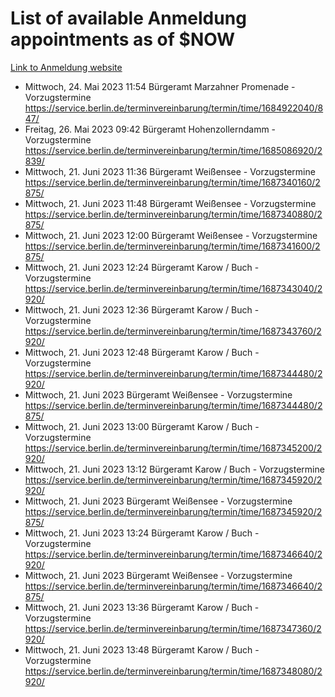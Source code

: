 # List of available Anmeldung appointments as of $NOW
[Link to Anmeldung website](https://service.berlin.de/terminvereinbarung/termin/tag.php?termin=1&anliegen[]=120686&dienstleisterlist=122210,122217,327316,122219,327312,122227,327314,122231,327346,122243,327348,122254,122252,329742,122260,329745,122262,329748,122271,327278,122273,327274,122277,327276,330436,122280,327294,122282,327290,122284,327292,122291,327270,122285,327266,122286,327264,122296,327268,150230,329760,122297,327286,122294,327284,122312,329763,122314,329775,122304,327330,122311,327334,122309,327332,317869,122281,327352,122279,329772,122283,122276,327324,122274,327326,122267,329766,122246,327318,122251,327320,122257,327322,122208,327298,122226,327300&herkunft=http%3A%2F%2Fservice.berlin.de%2Fdienstleistung%2F120686%2F)
- Mittwoch, 24. Mai 2023 11:54 Bürgeramt Marzahner Promenade - Vorzugstermine https://service.berlin.de/terminvereinbarung/termin/time/1684922040/847/
- Freitag, 26. Mai 2023 09:42 Bürgeramt Hohenzollerndamm - Vorzugstermine https://service.berlin.de/terminvereinbarung/termin/time/1685086920/2839/
- Mittwoch, 21. Juni 2023 11:36 Bürgeramt Weißensee - Vorzugstermine https://service.berlin.de/terminvereinbarung/termin/time/1687340160/2875/
- Mittwoch, 21. Juni 2023 11:48 Bürgeramt Weißensee - Vorzugstermine https://service.berlin.de/terminvereinbarung/termin/time/1687340880/2875/
- Mittwoch, 21. Juni 2023 12:00 Bürgeramt Weißensee - Vorzugstermine https://service.berlin.de/terminvereinbarung/termin/time/1687341600/2875/
- Mittwoch, 21. Juni 2023 12:24 Bürgeramt Karow / Buch - Vorzugstermine https://service.berlin.de/terminvereinbarung/termin/time/1687343040/2920/
- Mittwoch, 21. Juni 2023 12:36 Bürgeramt Karow / Buch - Vorzugstermine https://service.berlin.de/terminvereinbarung/termin/time/1687343760/2920/
- Mittwoch, 21. Juni 2023 12:48 Bürgeramt Karow / Buch - Vorzugstermine https://service.berlin.de/terminvereinbarung/termin/time/1687344480/2920/
- Mittwoch, 21. Juni 2023  Bürgeramt Weißensee - Vorzugstermine https://service.berlin.de/terminvereinbarung/termin/time/1687344480/2875/
- Mittwoch, 21. Juni 2023 13:00 Bürgeramt Karow / Buch - Vorzugstermine https://service.berlin.de/terminvereinbarung/termin/time/1687345200/2920/
- Mittwoch, 21. Juni 2023 13:12 Bürgeramt Karow / Buch - Vorzugstermine https://service.berlin.de/terminvereinbarung/termin/time/1687345920/2920/
- Mittwoch, 21. Juni 2023  Bürgeramt Weißensee - Vorzugstermine https://service.berlin.de/terminvereinbarung/termin/time/1687345920/2875/
- Mittwoch, 21. Juni 2023 13:24 Bürgeramt Karow / Buch - Vorzugstermine https://service.berlin.de/terminvereinbarung/termin/time/1687346640/2920/
- Mittwoch, 21. Juni 2023  Bürgeramt Weißensee - Vorzugstermine https://service.berlin.de/terminvereinbarung/termin/time/1687346640/2875/
- Mittwoch, 21. Juni 2023 13:36 Bürgeramt Karow / Buch - Vorzugstermine https://service.berlin.de/terminvereinbarung/termin/time/1687347360/2920/
- Mittwoch, 21. Juni 2023 13:48 Bürgeramt Karow / Buch - Vorzugstermine https://service.berlin.de/terminvereinbarung/termin/time/1687348080/2920/
